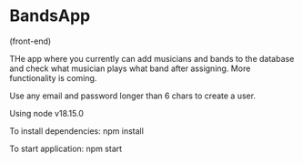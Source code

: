 <h1>BandsApp</h1> (front-end)

THe app where you currently can add musicians and bands to the database and check what musician plays what band after assigning.
More functionality is coming. 

Use any email and password longer than 6 chars to create a user.

Using node v18.15.0

To install dependencies: npm install

To start application: npm start
